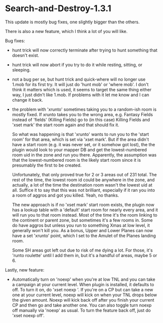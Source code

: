 # Search-and-Destroy-1.3.1

This update is mostly bug fixes, one slightly bigger than the others.

There is also a new feature, which I think a lot of you will like.

Bug fixes:
- hunt trick will now correctly terminate after trying to hunt something that doesn't exist.
- hunt trick will now abort if you try to do it while resting, sitting, or sleeping.
- not a bug per se, but hunt trick and quick-where will no longer use 1.mob for its first
try.  It will just do 'hunt mob' or 'where mob'.  I don't think it matters which is used,
it seems to target the same thing either way, I just didn't like 1.mob.  If problems with
it let me know and I can change it back.
- the problem with 'xrunto' sometimes taking you to a random-ish room is mostly fixed. If 
xrunto takes you to the wrong area, e.g. Fantasy Fields instead of 'fields' (Killing Fields)
go to (in this case) Killing Fields and 'xset mark' the start room again and that should fix it.

  So what was happening is that 'xrunto' wants to run you to the 'start room' for that 
 area, which is set via 'xset mark'.  But if the area didn't have a start room (e.g. it
 was never set, or it somehow got lost), the the plugin would look to your mapper DB
 and get the lowest-numbered room uid in the zone and run you there.  Apparently, 
 the assumption was that the lowest-numbered room is the likely start room since it
 is presumably the first to be created.
 
  Unfortunately, that only proved true for 2 or 3 areas out of 231 total. The rest
 of the time, the lowest room id could be anywhere in the zone, and actually, a lot
 of the time the destination room wasn't the lowest uid at all.  Suffice it to say
 that this was not brilliant, especially if it ran you into a room of aggros and
 got you killed.  Yeah, no thanks.
 
  The new approach is if no 'xset mark' start room exists, the plugin now has a
 lookup table with a 'default' start room for nearly every area, and it will
 run you to that room instead.  Most of the time it's the room linking to the
 continent or parent zone, but sometimes it's a few rooms in.  Some do have aggros
 but unless you run to something Xmas at low level, it generally won't kill you.  As
 a bonus, Upper and Lower Planes can now have a set 'xrunto' point, which I set to
 the Amulet of the Planes landing room.
 
  Some SH areas got left out due to risk of me dying a lot.  For those, it's 'runto roulette'
 until I add them in, but it's a handful of areas, maybe 5 or 6.
 
 Lastly, new feature:
 - Automatically turn on 'noexp' when you're at low TNL and you can take a campaign
 at your current level.  When plugin is installed, it defaults to off.  To turn it on,
 do 'xset noexp <amount>'.  If you're on a CP but can take a new one at your current
 level, noexp will kick on when your TNL drops below the given amount.  Noexp will
 kick back off after you finish your current CP and then go and take another one.
  You can also toggle turn noexp off manually via 'noexp' as usual.  To turn the
  feature back off, just do 'xset noexp off'.
